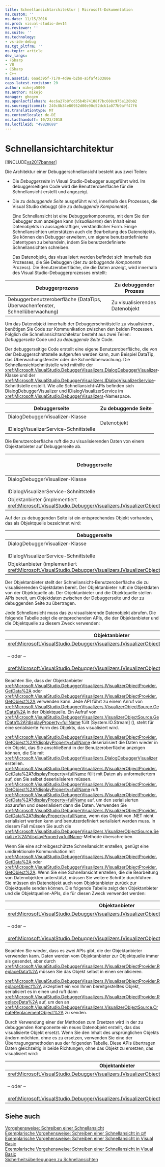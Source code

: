 ```yaml
---
title: Schnellansichtarchitektur | Microsoft-Dokumentation
ms.custom: ''
ms.date: 11/15/2016
ms.prod: visual-studio-dev14
ms.reviewer: ''
ms.suite: ''
ms.technology:
- vs-ide-debug
ms.tgt_pltfrm: ''
ms.topic: article
dev_langs:
- FSharp
- VB
- CSharp
- C++
ms.assetid: 6aad395f-7170-4d9e-b2b8-a5faf453380e
caps.latest.revision: 20
author: mikejo5000
ms.author: mikejo
manager: ghogen
ms.openlocfilehash: 4ec6a27b8fcd35b4b74108f7bc608c975e120b02
ms.sourcegitcommit: 240c8b34e80952d00e90c52dcb1a077b9aff47f6
ms.translationtype: MT
ms.contentlocale: de-DE
ms.lasthandoff: 10/23/2018
ms.locfileid: "49828688"
---
```

# <a name="visualizer-architecture"></a>Schnellansichtarchitektur
[!INCLUDE[vs2017banner](../includes/vs2017banner.md)]

Die Architektur einer Debuggerschnellansicht besteht aus zwei Teilen:  
  
- Die *Debuggerseite* in Visual Studio-Debugger ausgeführt wird. Im debuggerseitigen Code wird die Benutzeroberfläche für die Schnellansicht erstellt und angezeigt.  
  
- Die *zu debuggende Seite* ausgeführt wird, innerhalb des Prozesses, die Visual Studio debuggt (die *zu debuggende Komponente*).  
  
  Eine Schnellansicht ist eine Debuggerkomponente, mit dem Sie den Debugger zum anzeigen kann (*visualisieren*) den Inhalt eines Datenobjekts in aussagekräftiger, verständlicher Form. Einige Schnellansichten unterstützen auch die Bearbeitung des Datenobjekts. Sie können den Debugger erweitern, um eigene benutzerdefinierte Datentypen zu behandeln, indem Sie benutzerdefinierte Schnellansichten schreiben.  
  
  Das Datenobjekt, das visualisiert werden befindet sich innerhalb des Prozesses, die Sie Debuggen (der *zu debuggende Komponente* Prozess). Die Benutzeroberfläche, die die Daten anzeigt, wird innerhalb des Visual Studio-Debuggerprozesses erstellt:  
  
|Debuggerprozess|Zu debuggender Prozess|  
|----------------------|----------------------|  
|Debuggerbenutzeroberfläche (DataTips, Überwachenfenster, Schnellüberwachung)|Zu visualisierendes Datenobjekt|  
  
 Um das Datenobjekt innerhalb der Debuggerschnittstelle zu visualisieren, benötigen Sie Code zur Kommunikation zwischen den beiden Prozessen. Folglich die Schnellansichtarchitektur besteht aus zwei Teilen: *Debuggerseite* Code und *zu debuggende Seite* Code.  
  
 Der debuggerseitige Code erstellt eine eigene Benutzeroberfläche, die von der Debuggerschnittstelle aufgerufen werden kann, zum Beispiel DataTip, das Überwachungsfenster oder die Schnellüberwachung. Die Schnellansichtschnittstelle wird mithilfe der <xref:Microsoft.VisualStudio.DebuggerVisualizers.DialogDebuggerVisualizer>-Klasse und der <xref:Microsoft.VisualStudio.DebuggerVisualizers.IDialogVisualizerService>-Schnittstelle erstellt. Wie alle Schnellansicht-APIs befinden sich DialogDebuggerVisualizer und IDialogVisualizerService im <xref:Microsoft.VisualStudio.DebuggerVisualizers>-Namespace.  
  
|Debuggerseite|Zu debuggende Seite|  
|-------------------|-------------------|  
|DialogDebuggerVisualizer-Klasse<br /><br /> IDialogVisualizerService-Schnittstelle|Datenobjekt|  
  
 Die Benutzeroberfläche ruft die zu visualisierenden Daten von einem Objektanbieter auf Debuggerseite ab.  
  
|Debuggerseite|Zu debuggende Seite|  
|-------------------|-------------------|  
|DialogDebuggerVisualizer-Klasse<br /><br /> IDialogVisualizerService-Schnittstelle|Datenobjekt|  
|Objektanbieter (implementiert <xref:Microsoft.VisualStudio.DebuggerVisualizers.IVisualizerObjectProvider>)||  
  
 Auf der zu debuggenden Seite ist ein entsprechendes Objekt vorhanden, das als Objektquelle bezeichnet wird:  
  
|Debuggerseite|Zu debuggende Seite|  
|-------------------|-------------------|  
|DialogDebuggerVisualizer-Klasse<br /><br /> IDialogVisualizerService-Schnittstelle|Datenobjekt|  
|Objektanbieter (implementiert <xref:Microsoft.VisualStudio.DebuggerVisualizers.IVisualizerObjectProvider>)|Objektquelle (abgeleitet von <xref:Microsoft.VisualStudio.DebuggerVisualizers.VisualizerObjectSource>)|  
  
 Der Objektanbieter stellt der Schnellansicht-Benutzeroberfläche die zu visualisierenden Objektdaten bereit. Der Objektanbieter ruft die Objektdaten von der Objektquelle ab. Der Objektanbieter und die Objektquelle stellen APIs bereit, um Objektdaten zwischen der Debuggerseite und der zu debuggenden Seite zu übertragen.  
  
 Jede Schnellansicht muss das zu visualisierende Datenobjekt abrufen. Die folgende Tabelle zeigt die entsprechenden APIs, die der Objektanbieter und die Objektquelle zu diesem Zweck verwenden:  
  
|Objektanbieter|Objektquelle|  
|---------------------|-------------------|  
|<xref:Microsoft.VisualStudio.DebuggerVisualizers.IVisualizerObjectProvider.GetData%2A><br /><br /> – oder –<br /><br /> <xref:Microsoft.VisualStudio.DebuggerVisualizers.IVisualizerObjectProvider.GetObject%2A>|<xref:Microsoft.VisualStudio.DebuggerVisualizers.VisualizerObjectSource.GetData%2A>|  
  
 Beachten Sie, dass der Objektanbieter <xref:Microsoft.VisualStudio.DebuggerVisualizers.IVisualizerObjectProvider.GetData%2A> oder <xref:Microsoft.VisualStudio.DebuggerVisualizers.IVisualizerObjectProvider.GetObject%2A> verwenden kann. Jede API führt zu einem Anruf von <xref:Microsoft.VisualStudio.DebuggerVisualizers.VisualizerObjectSource.GetData%2A> in der Objektquelle. Ein Aufruf von <xref:Microsoft.VisualStudio.DebuggerVisualizers.VisualizerObjectSource.GetData%2A?displayProperty=fullName> füllt [System.IO.Stream] (<!-- TODO: review code entity reference <xref:assetId:///System.IO.Stream?qualifyHint=False&amp;autoUpgrade=True>  -->), steht für eine serialisierte Form des Objekts, das visualisiert wird.  
  
 <xref:Microsoft.VisualStudio.DebuggerVisualizers.IVisualizerObjectProvider.GetObject%2A?displayProperty=fullName> deserialisiert die Daten wieder in ein Objekt, das Sie anschließend in der Benutzeroberfläche anzeigen können, die Sie mit <xref:Microsoft.VisualStudio.DebuggerVisualizers.DialogDebuggerVisualizer> erstellen. <xref:Microsoft.VisualStudio.DebuggerVisualizers.IVisualizerObjectProvider.GetData%2A?displayProperty=fullName> füllt mit Daten als unformatiertem <!-- TODO: review code entity reference <xref:assetId:///System.IO.Stream?qualifyHint=False&amp;autoUpgrade=True>  --> auf, den Sie selbst deserialisieren müssen. <xref:Microsoft.VisualStudio.DebuggerVisualizers.IVisualizerObjectProvider.GetObject%2A?displayProperty=fullName> ruft <xref:Microsoft.VisualStudio.DebuggerVisualizers.IVisualizerObjectProvider.GetData%2A?displayProperty=fullName> auf, um den serialisierten <!-- TODO: review code entity reference <xref:assetId:///System.IO.Stream?qualifyHint=False&amp;autoUpgrade=True>  --> abzurufen und deserialisiert dann die Daten. Verwenden Sie <xref:Microsoft.VisualStudio.DebuggerVisualizers.IVisualizerObjectProvider.GetData%2A?displayProperty=fullName>, wenn das Objekt von .NET nicht serialisiert werden kann und benutzerdefiniert serialisiert werden muss. In diesem Fall müssen Sie auch die <xref:Microsoft.VisualStudio.DebuggerVisualizers.VisualizerObjectSource.Serialize%2A?displayProperty=fullName>-Methode überschreiben.  
  
 Wenn Sie eine schreibgeschützte Schnellansicht erstellen, genügt eine unidirektionale Kommunikation mit <xref:Microsoft.VisualStudio.DebuggerVisualizers.IVisualizerObjectProvider.GetData%2A> oder <xref:Microsoft.VisualStudio.DebuggerVisualizers.IVisualizerObjectProvider.GetObject%2A>. Wenn Sie eine Schnellansicht erstellen, die die Bearbeitung von Datenobjekten unterstützt, müssen Sie weitere Schritte durchführen. Sie müssen ein Datenobjekt auch vom Objektanbieter zurück zur Objektquelle senden können. Die folgende Tabelle zeigt den Objektanbieter und die Objektquellen-APIs, die für diesen Zweck verwendet werden:  
  
|Objektanbieter|Objektquelle|  
|---------------------|-------------------|  
|<xref:Microsoft.VisualStudio.DebuggerVisualizers.IVisualizerObjectProvider.ReplaceData%2A><br /><br /> – oder –<br /><br /> <xref:Microsoft.VisualStudio.DebuggerVisualizers.IVisualizerObjectProvider.ReplaceObject%2A>|<xref:Microsoft.VisualStudio.DebuggerVisualizers.VisualizerObjectSource.CreateReplacementObject%2A>|  
  
 Beachten Sie wieder, dass es zwei APIs gibt, die der Objektanbieter verwenden kann. Daten werden vom Objektanbieter zur Objektquelle immer als <!-- TODO: review code entity reference <xref:assetId:///System.IO.Stream?qualifyHint=False&amp;autoUpgrade=True>  --> gesendet, aber durch <xref:Microsoft.VisualStudio.DebuggerVisualizers.IVisualizerObjectProvider.ReplaceData%2A> müssen Sie das Objekt selbst in einen <!-- TODO: review code entity reference <xref:assetId:///System.IO.Stream?qualifyHint=False&amp;autoUpgrade=True>  --> serialisieren.  
  
 <xref:Microsoft.VisualStudio.DebuggerVisualizers.IVisualizerObjectProvider.ReplaceObject%2A> akzeptiert ein von Ihnen bereitgestelltes Objekt, serialisiert es in einen <!-- TODO: review code entity reference <xref:assetId:///System.IO.Stream?qualifyHint=False&amp;autoUpgrade=True>  --> und ruft dann <xref:Microsoft.VisualStudio.DebuggerVisualizers.IVisualizerObjectProvider.ReplaceData%2A> auf, um den <!-- TODO: review code entity reference <xref:assetId:///System.IO.Stream?qualifyHint=False&amp;autoUpgrade=True>  --> an <xref:Microsoft.VisualStudio.DebuggerVisualizers.VisualizerObjectSource.CreateReplacementObject%2A> zu senden.  
  
 Durch Verwendung einer der Methoden zum Ersetzen wird in der zu debuggenden Komponente ein neues Datenobjekt erstellt, das das visualisierte Objekt ersetzt. Wenn Sie den Inhalt des ursprünglichen Objekts ändern möchten, ohne es zu ersetzen, verwenden Sie eine der Übertragungsmethoden aus der folgenden Tabelle. Diese APIs übertragen Daten gleichzeitig in beide Richtungen, ohne das Objekt zu ersetzen, das visualisiert wird:  
  
|Objektanbieter|Objektquelle|  
|---------------------|-------------------|  
|<xref:Microsoft.VisualStudio.DebuggerVisualizers.IVisualizerObjectProvider.TransferData%2A><br /><br /> – oder –<br /><br /> <xref:Microsoft.VisualStudio.DebuggerVisualizers.IVisualizerObjectProvider.TransferObject%2A>|<xref:Microsoft.VisualStudio.DebuggerVisualizers.VisualizerObjectSource.TransferData%2A>|  
  
## <a name="see-also"></a>Siehe auch  
 [Vorgehensweise: Schreiben einer Schnellansicht](../debugger/how-to-write-a-visualizer.md)   
 [Exemplarische Vorgehensweise: Schreiben einer Schnellansicht in c#](../debugger/walkthrough-writing-a-visualizer-in-csharp.md)   
 [Exemplarische Vorgehensweise: Schreiben einer Schnellansicht in Visual Basic](../debugger/walkthrough-writing-a-visualizer-in-visual-basic.md)   
 [Exemplarische Vorgehensweise: Schreiben einer Schnellansicht in Visual Basic](../debugger/walkthrough-writing-a-visualizer-in-visual-basic.md)   
 [Sicherheitsüberlegungen zu Schnellansichten](../debugger/visualizer-security-considerations.md)



